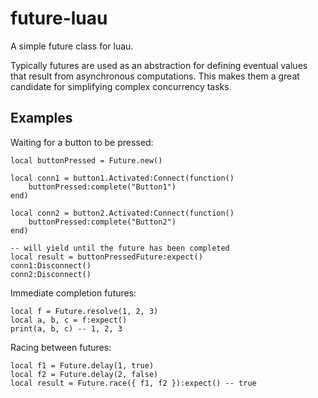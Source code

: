 # future-luau

A simple future class for luau.

Typically futures are used as an abstraction for defining eventual values that result from asynchronous computations. This makes them a great candidate for simplifying complex concurrency tasks.

## Examples

Waiting for a button to be pressed:

```luau
local buttonPressed = Future.new()

local conn1 = button1.Activated:Connect(function()
	buttonPressed:complete("Button1")
end)

local conn2 = button2.Activated:Connect(function()
	buttonPressed:complete("Button2")
end)

-- will yield until the future has been completed
local result = buttonPressedFuture:expect()
conn1:Disconnect()
conn2:Disconnect()
```

Immediate completion futures:

```luau
local f = Future.resolve(1, 2, 3)
local a, b, c = f:expect()
print(a, b, c) -- 1, 2, 3
```

Racing between futures:

```luau
local f1 = Future.delay(1, true)
local f2 = Future.delay(2, false)
local result = Future.race({ f1, f2 }):expect() -- true
```